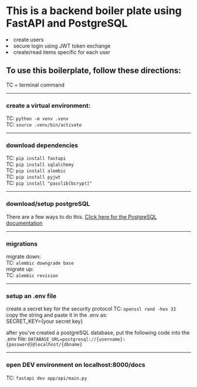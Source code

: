 # This is a backend boiler plate using FastAPI and PostgreSQL
<li>create users</li>
<li>secure login using JWT token exchange</li>
<li>create/read items specific for each user</li>

## To use this boilerplate, follow these directions:
TC = terminal command <br>
<hr />

### create a virtual environment: 


TC: `python -m venv .venv`<br>
TC: `source .venv/bin/activate`
<hr />

### download dependencies
TC: `pip install fastapi` <br>
TC: `pip install sqlalchemy` <br>
TC: `pip install alembic` <br>
TC: `pip install pyjwt` <br>
TC: `pip install "passlib[bcrypt]"` <br>

<hr>

### download/setup postgreSQL
There are a few ways to do this. [Click here for the PostgreSQL documentation](https://www.postgresql.org/) 

<hr>

### migrations

migrate down: <br>
TC: `alembic downgrade base` <br>
migrate up: <br>
TC: `alembic revision` <br>

<hr>

### setup an .env file

create a secret key for the security protocol
TC: `openssl rand -hex 32` <br>
copy the string and paste it in the .env as: <br>
SECRET_KEY={your secret key} <br>

after you've created a postgreSQL database, put the following code into the .env file:
`DATABASE_URL=postgresql://{username}:{password}@localhost/{dbname}`


<hr>

### open DEV environment on localhost:8000/docs

TC: `fastapi dev app/api/main.py`